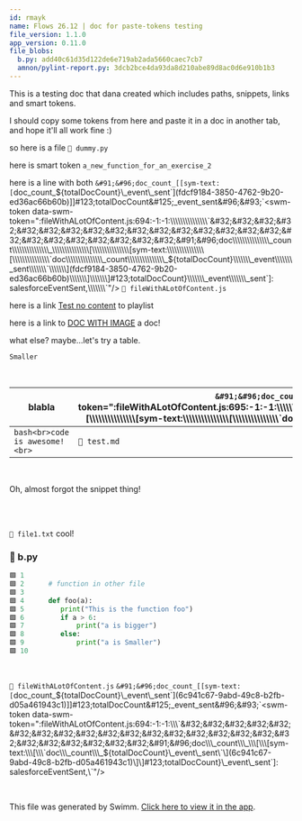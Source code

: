 ```yaml
---
id: rmayk
name: Flows 26.12 | doc for paste-tokens testing
file_version: 1.1.0
app_version: 0.11.0
file_blobs:
  b.py: add40c61d35d122de6e719ab2ada5660caec7cb7
  amnon/pylint-report.py: 3dcb2bce4da93da8d210abe89d8ac0d6e910b1b3
---
```


This is a testing doc that dana created which includes paths, snippets, links and smart tokens.

I should copy some tokens from here and paste it in a doc in another tab, and hope it'll all work fine :)

so here is a file `📄 dummy.py`

here is smart token `a_new_function_for_an_exercise_2`<swm-token data-swm-token=":amnon/pylint-report.py:41:2:2:`def&#32;a_new_function_for_an_exercise_2&#40;&#41;:`"/>

here is a line with both `&#91;&#96;doc_count_[[sym-text:[`doc\_count\_${totalDocCount}\_event\_sent`](fdcf9184-3850-4762-9b20-ed36ac66b60b)]]#123;totalDocCount&#125;_event_sent&#96;&#93;`<swm-token data-swm-token=":fileWithALotOfContent.js:694:-1:-1:\\\\\\\\\\\\\\\`&#32;&#32;&#32;&#32;&#32;&#32;&#32;&#32;&#32;&#32;&#32;&#32;&#32;&#32;&#32;&#32;&#32;&#32;&#32;&#32;&#32;&#32;&#32;&#32;&#91;&#96;doc\\\\\\\\\\\\\\\_count\\\\\\\\\\\\\\\_\\\\\\\\\\\\\\\[\\\\\\\\\\\\\\\[sym-text:\\\\\\\\\\\\\\\[\\\\\\\\\\\\\\\`doc\\\\\\\\\\\\\\\_count\\\\\\\\\\\\\\\_${totalDocCount}\\\\\\\\\\\\\\\_event\\\\\\\\\\\\\\\_sent\\\\\\\\\\\\\\\`\\\\\\\\\\\\\\\](fdcf9184-3850-4762-9b20-ed36ac66b60b)\\\\\\\\\\\\\\\]\\\\\\\\\\\\\\\]#123;totalDocCount&#125;\\\\\\\\\\\\\\\_event\\\\\\\\\\\\\\\_sent&#96;&#93;:&#32;salesforceEventSent,\\\\\\\\\\\\\\\`"/> `📄 fileWithALotOfContent.js`

here is a link [Test no content](test-no-content.2el3s.pl.sw.md) to playlist

here is a link to [DOC WITH IMAGE](doc-with-image.15m6g.sw.md) a doc!

what else? maybe...let's try a table.

`Smaller`<swm-token data-swm-token=":b.py:9:8:8:`		print&#40;&quot;a&#32;is&#32;Smaller&quot;&#41;`"/>

<br/>

|blabla                            |`&#91;&#96;doc_count_[[sym-text:[`doc\_count\_${totalDocCount}\_date`](895f4208-f16a-4d9c-8329-8c3bba0c9424)]]#123;totalDocCount&#125;_date&#96;&#93;`<swm-token data-swm-token=":fileWithALotOfContent.js:695:-1:-1:\\\\\\\\\\\\\\\`&#32;&#32;&#32;&#32;&#32;&#32;&#32;&#32;&#32;&#32;&#32;&#32;&#32;&#32;&#32;&#32;&#32;&#32;&#32;&#32;&#32;&#32;&#32;&#32;&#91;&#96;doc\\\\\\\\\\\\\\\_count\\\\\\\\\\\\\\\_\\\\\\\\\\\\\\\[\\\\\\\\\\\\\\\[sym-text:\\\\\\\\\\\\\\\[\\\\\\\\\\\\\\\`doc\\\\\\\\\\\\\\\_count\\\\\\\\\\\\\\\_${totalDocCount}\\\\\\\\\\\\\\\_date\\\\\\\\\\\\\\\`\\\\\\\\\\\\\\\](895f4208-f16a-4d9c-8329-8c3bba0c9424)\\\\\\\\\\\\\\\]\\\\\\\\\\\\\\\]#123;totalDocCount&#125;\\\\\\\\\\\\\\\_date&#96;&#93;:&#32;FieldValue.serverTimestamp&#40;&#41;,\\\\\\\\\\\\\\\`"/>|
|----------------------------------|----------------------------------------------------------------------------------------------------------------------------------------------------------------------------------------------------------------------------------------------------------------------------------------------------------------------------------------------------------------------------------------------------------------------------------------------------------------------------------------------------------------------------------------------------------------------------------------------------------------------------------------------------------------------------------------------------------------------------------------------------------------------------------------------|
|```bash<br>code is awesome!<br>```|`📄 test.md`                                                                                                                                                                                                                                                                                                                                                                                                                                                                                                                                                                                                                                                                                                                                                                                  |

<br/>

Oh, almost forgot the snippet thing!

<br/>

<br/>

`📄 file1.txt` cool!
<!-- NOTE-swimm-snippet: the lines below link your snippet to Swimm -->
### 📄 b.py
```python
🟩 1      
🟩 2      # function in other file
🟩 3      
🟩 4      def foo(a):
🟩 5      	print("This is the function foo")
🟩 6      	if a > 6:
🟩 7      		print("a is bigger")
🟩 8      	else:
🟩 9      		print("a is Smaller")
🟩 10     
```

<br/>

`📄 fileWithALotOfContent.js` `&#91;&#96;doc_count_[[sym-text:[`doc\_count\_${totalDocCount}\_event\_sent`](6c941c67-9abd-49c8-b2fb-d05a461943c1)]]#123;totalDocCount&#125;_event_sent&#96;&#93;`<swm-token data-swm-token=":fileWithALotOfContent.js:694:-1:-1:\\\`&#32;&#32;&#32;&#32;&#32;&#32;&#32;&#32;&#32;&#32;&#32;&#32;&#32;&#32;&#32;&#32;&#32;&#32;&#32;&#32;&#32;&#32;&#32;&#32;&#91;&#96;doc\\\_count\\\_\\\[\\\[sym-text:\\\[\\\`doc\\\_count\\\_${totalDocCount}\\\_event\\\_sent\\\`\\\](6c941c67-9abd-49c8-b2fb-d05a461943c1)\\\]\\\]#123;totalDocCount&#125;\\\_event\\\_sent&#96;&#93;:&#32;salesforceEventSent,\\\`"/>

<br/>

This file was generated by Swimm. [Click here to view it in the app](https://swimm-web-app.web.app/repos/Z2l0aHViJTNBJTNBdGVzdC1naXRodWItYXBwJTNBJTNBc3dpbW1pbw==/docs/rmayk).